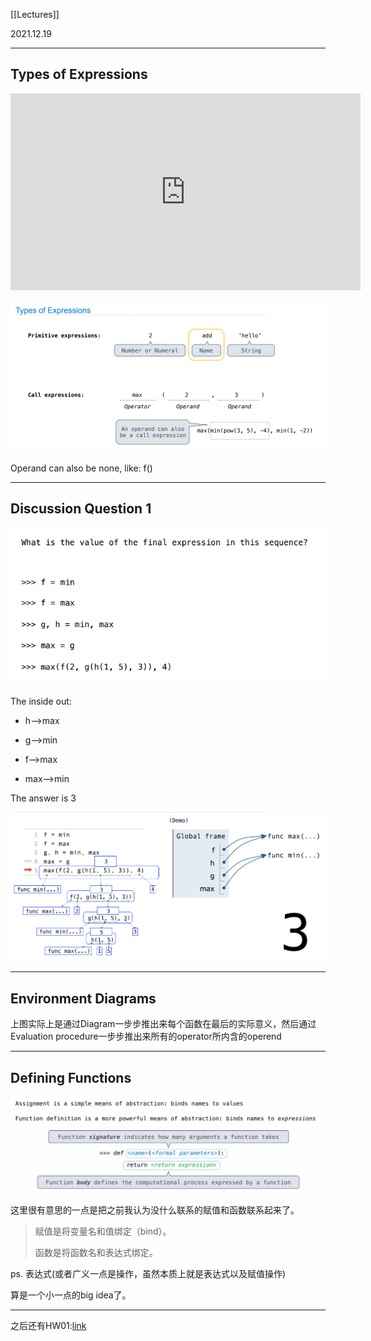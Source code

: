 [[Lectures]]

2021.12.19

---

## **Types of Expressions**

<iframe width="560" height="315" src="https://www.youtube.com/embed/zYC7tKfKPtM" title="YouTube video player" frameborder="0" allow="accelerometer; autoplay; clipboard-write; encrypted-media; gyroscope; picture-in-picture" allowfullscreen></iframe>

![](/docs/CS61A.assets/6.png)

Operand can also be none, like: f()

---

## **Discussion Question 1**

![](/docs/CS61A.assets/7.png)

The inside out:

* h-->max

* g-->min

* f-->max

* max-->min

The answer is 3

![](/docs/CS61A.assets/8.png)

---

## **Environment Diagrams**

上图实际上是通过Diagram一步步推出来每个函数在最后的实际意义，然后通过Evaluation procedure一步步推出来所有的operator所内含的operend

---

## **Defining Functions**

![](/docs/CS61A.assets/10.png)

这里很有意思的一点是把之前我认为没什么联系的赋值和函数联系起来了。

>赋值是将变量名和值绑定（bind）。
>
>函数是将函数名和表达式绑定。

ps. 表达式(或者广义一点是操作，虽然本质上就是表达式以及赋值操作)

算是一个小一点的big idea了。
 
---

之后还有HW01:[link](http://localhost:8000/CS61A/Homeworks/HW01/)